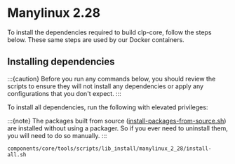 # Manylinux 2.28

To install the dependencies required to build clp-core, follow the steps below.
These same steps are used by our Docker containers.

## Installing dependencies

:::{caution}
Before you run any commands below, you should review the scripts to ensure they will not install
any dependencies or apply any configurations that you don't expect.
:::

To install all dependencies, run the following with elevated privileges:

:::{note}
The packages built from source ([install-packages-from-source.sh][src-install-script]) are installed
without using a packager. So if you ever need to uninstall them, you will need to do so manually.
:::

```shell
components/core/tools/scripts/lib_install/manylinux_2_28/install-all.sh
```

[src-install-script]: https://github.com/y-scope/clp/blob/main/components/core/tools/scripts/lib_install/manylinux_2_28/install-packages-from-source.sh
